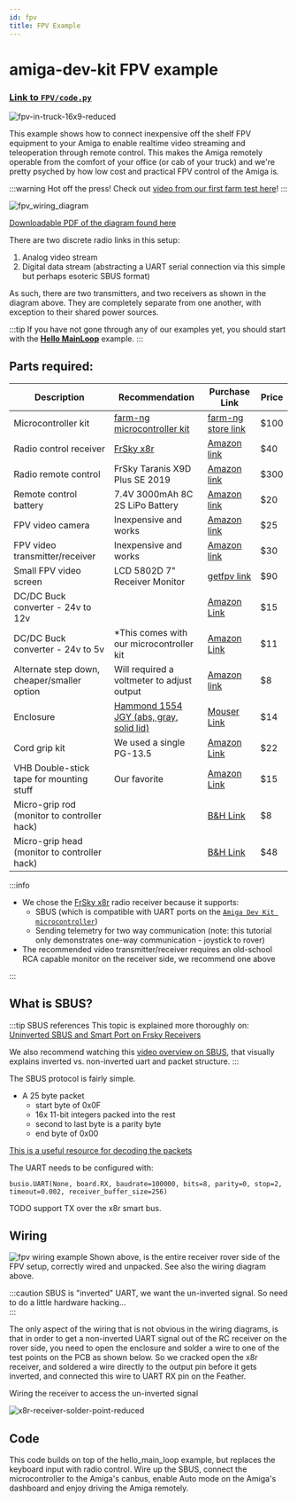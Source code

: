 ```yaml
---
id: fpv
title: FPV Example
---
```

# amiga-dev-kit FPV example

### [Link to `FPV/code.py`](https://github.com/farm-ng/amiga-dev-kit/blob/main/circuitpy/examples/FPV/code.py)


![fpv-in-truck-16x9-reduced](https://user-images.githubusercontent.com/11846963/185976329-c65208e1-a42a-436f-a191-9dcc57ecb354.jpg)

This example shows how to connect inexpensive off the shelf FPV equipment to your Amiga to enable realtime video streaming and teleoperation through remote control.
This makes the Amiga remotely operable from the comfort of your office (or cab of your truck) and we're pretty psyched by how low cost and practical FPV control of the Amiga is.



:::warning Hot off the press! 
Check out [video from our first farm test here](https://youtu.be/tN20_CspsyU)!
:::

![fpv_wiring_diagram](https://user-images.githubusercontent.com/11846963/189413919-56a2f380-289e-4205-bcb4-e31cba84bda4.png)

[Downloadable PDF of the diagram found here](https://github.com/farm-ng/amiga-dev-kit/files/9537718/fpv_wiring_diagram.pdf)

There are two discrete radio links in this setup: 
  1. Analog video stream
  2. Digital data stream (abstracting a UART serial connection via this simple but perhaps esoteric SBUS format)

As such, there are two transmitters, and two receivers as shown in the diagram above.  They are completely separate from one another, with exception to their shared power sources.


[//]: # (Wiring diagram https://lucid.app/lucidchart/7255e46a-d128-421e-9bc1-2329d3f280fa/edit?viewport_loc=285%2C-61%2C1837%2C2040%2C0_0&invitationId=inv_f69a2688-850c-4d8f-bfdb-c38752df5303#)

:::tip
If you have not gone through any of our examples yet, you should start with the [**Hello MainLoop**](./../hello_main_loop/) example.
:::

<!-- - Blog post about the project : -->

[//]: # (TODO - Add link to setting up the Feather with our recommended firmware)


## Parts required:
| Description                    | Recommendation                                     | Purchase Link                                                                                          | Price |
| ------------------------------------------- | -------------------------------------------------- | ------------------------------------------------------------------------------------------------------ | ----- |
| Microcontroller kit                         | [farm-ng microcontroller kit](./../../mcu_kit/)    | [farm-ng store link](https://farm-ng.com/products/microcontroller-kit)                                 | $100  |
| Radio control receiver                      | [FrSky x8r](https://www.frsky-rc.com/product/x8r/) | [Amazon link](https://www.amazon.com/dp/B00RCAHHFM)                                                    | $40   |
| Radio remote control                        | FrSky Taranis X9D Plus SE 2019                     | [Amazon link](https://www.amazon.com/dp/B07VYRGB5Q)                                                    | $300  |
| Remote control battery                      | 7.4V 3000mAh 8C 2S LiPo Battery                    | [Amazon link](https://www.amazon.com/Upgrade-3000mAh-Rechargeable-Radiolink-Transmitter/dp/B08FC4LWCG) | $20   |
| FPV video camera                            | Inexpensive and works | [Amazon link](https://www.amazon.com/dp/B06XPX18VY)                                                    | $25   |
| FPV video transmitter/receiver              | Inexpensive and works | [Amazon link](https://www.amazon.com/dp/B01FXGQ2KC)                                                    | $30   |
| Small FPV video screen                      | LCD 5802D 7" Receiver Monitor                      | [getfpv link](https://www.getfpv.com/fpv/fpv-monitors/eachine-7-lcd5802d-dvr-5-8ghz-40ch-fpv-monitor.html)| $90 |
| DC/DC Buck converter - 24v to 12v           |                                                    | [Amazon Link](https://smile.amazon.com/Protooma-Voltage-Converter-Light%EF%BC%8CWaterproof-Transformer/dp/B0B1NRDTF5/ref=sr_1_1_sspa?crid=FDHT22Y0D5H1&keywords=24v+to+12v+converter+5a&qid=1662748022&sprefix=24v+to+12v+converter+5a%2Caps%2C107&sr=8-1-spons&psc=1&spLa=ZW5jcnlwdGVkUXVhbGlmaWVyPUExUlJMNjZRNFROMFVTJmVuY3J5cHRlZElkPUEwMzY4NzU5QlVNNlZFUzNKNjNIJmVuY3J5cHRlZEFkSWQ9QTA4NzcxMjEzSERJMFBGUUY0VDZKJndpZGdldE5hbWU9c3BfYXRmJmFjdGlvbj1jbGlja1JlZGlyZWN0JmRvTm90TG9nQ2xpY2s9dHJ1ZQ==)                                                                                          | $15  |
| DC/DC Buck converter - 24v to 5v            | *This comes with our microcontroller kit | [Amazon Link](https://smile.amazon.com/DROK-090581-Converter-Step-down-Transformer/dp/B00CE75K0W/ref=sr_1_3?crid=1X1SSEWY1TEG6&keywords=24v+to+5v+converter+5a&qid=1662748102&sprefix=24v+to+5v+converter+5a%2Caps%2C96&sr=8-3)| $11 |
| Alternate step down, cheaper/smaller option | Will required a voltmeter to adjust output |  [Amazon link](https://smile.amazon.com/Maxmoral-Converter-Adjustable-Step-Down-Regulator/dp/B07MKQXNWG/ref=sr_1_6?crid=1ZJ4Z4GBUV64E&keywords=24v+to+5v+adjustable+step+down&qid=1662748233&sprefix=24v+to+5v+adjustable+step+down%2Caps%2C87&sr=8-6)| $8 |
| Enclosure                                   | [Hammond 1554 JGY (abs, gray, solid lid)](https://www.hammfg.com/part/1554JGY)| [Mouser Link](https://www.mouser.com/ProductDetail/Hammond-Manufacturing/1554JGY?qs=FmjOKN4Os87trO9vnjsZvg%3D%3D)  | $14 |
| Cord grip kit | We used a single PG-13.5 | [Amazon Link](https://smile.amazon.com/MAKERELE-Electrical-NPT-Waterproof-Connector/dp/B08R86BHBC/ref=sr_1_5?crid=2SYJ7I6BJ0HZT&keywords=cord+grip+kit&qid=1662750051&sprefix=cord+grip+kit%2Caps%2C142&sr=8-5)| $22 |
| VHB Double-stick tape for mounting stuff    |  Our favorite | [Amazon Link](https://smile.amazon.com/Width-Length-Black-Multipurpose-Double/dp/B07K4PQG8P/ref=sxts_rp_s_1_0?content-id=amzn1.sym.14b5a3ec-ddf3-42f1-bf1e-8515f8d25a34%3Aamzn1.sym.14b5a3ec-ddf3-42f1-bf1e-8515f8d25a34&crid=QLFBHDQ2W1UQ&cv_ct_cx=vhb&keywords=vhb&pd_rd_i=B07K4PQG8P&pd_rd_r=b76fadc2-12af-4732-8736-b46b4aa63cac&pd_rd_w=WnaiQ&pd_rd_wg=USSdg&pf_rd_p=14b5a3ec-ddf3-42f1-bf1e-8515f8d25a34&pf_rd_r=WDNTEH07SBH1HZZ0N2AV&psc=1&qid=1662749091&sprefix=vhb%2Caps%2C99&sr=1-1-f0029781-b79b-4b60-9cb0-eeda4dea34d6)|$15|
| Micro-grip rod (monitor to controller hack)| | [B&H Link](https://www.bhphotovideo.com/c/product/686707-REG/Matthews_350602_5_4_101mm_Rod_for.html)| $8|
| Micro-grip head (monitor to controller hack)| | [B&H Link](https://www.bhphotovideo.com/c/product/686694-REG/Matthews_350604_MICROgrip_Head.html)| $48 |


:::info
- We chose the [FrSky x8r](https://www.frsky-rc.com/product/x8r/) radio receiver because it supports:
  - SBUS (which is compatible with UART ports on the [`Amiga Dev Kit microcontroller`](./../../mcu_kit/))
  - Sending telemetry for two way communication (note: this tutorial only demonstrates one-way communication - joystick to rover)
- The recommended video transmitter/receiver requires an old-school RCA capable monitor on the receiver side, we recommend one above

:::

## What is SBUS?

:::tip SBUS references
This topic is explained more thoroughly on: [Uninverted SBUS and Smart Port on Frsky Receivers](https://oscarliang.com/uninverted-sbus-smart-port-frsky-receivers/)

We also recommend watching this [video overview on SBUS](https://youtu.be/IqLUHj7nJhI?t=398), that visually explains inverted vs. non-inverted uart and packet structure.
:::

The SBUS protocol is fairly simple.
- A 25 byte packet
  - start byte of 0x0F
  - 16x 11-bit integers packed into the rest
  - second to last byte is a parity byte
  - end byte of 0x00

[This is a useful resource for decoding the packets](https://github.com/robotmaker/Real-time-graphical-representation-of-16-channel-S-BUS-protocol/blob/master/ProcessingSketch_SBUS_16_Channel_Simulation/ProcessingSketch_SBUS_16_Channel_Simulation.pde)

The UART needs to be configured with:

```
busio.UART(None, board.RX, baudrate=100000, bits=8, parity=0, stop=2, timeout=0.002, receiver_buffer_size=256)
```

TODO support TX over the x8r smart bus.

## Wiring
![fpv wiring example](https://user-images.githubusercontent.com/11846963/185976402-ff8c4c77-5a08-42b0-865f-d2840fc0b960.jpg)
Shown above, is the entire receiver rover side of the FPV setup, correctly wired and unpacked.  See also the wiring diagram above.

:::caution
SBUS is "inverted" UART, we want the un-inverted signal.  So need to do a little hardware hacking...  
::: 

The only aspect of the wiring that is not obvious in the wiring diagrams, is that in order to get a non-inverted UART signal out of the RC receiver on the rover side, you need to open the enclosure and solder a wire to one of the test points on the PCB as shown below.
So we cracked open the x8r receiver, and soldered a wire directly to the output pin before it gets inverted, and connected this wire to UART RX pin on the Feather.

Wiring the receiver to access the un-inverted signal

![x8r-receiver-solder-point-reduced](https://user-images.githubusercontent.com/11846963/185978326-a21598e7-fe93-4c99-9ff3-f3b047d586e6.jpg)


## Code

This code builds on top of the hello_main_loop example, but replaces the keyboard input with radio control.  Wire up the SBUS, connect the microcontroller to the Amiga's canbus, enable Auto mode on the Amiga's dashboard and enjoy driving the Amiga remotely.

